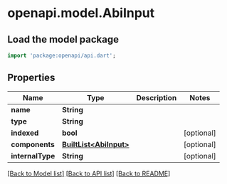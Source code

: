 # openapi.model.AbiInput

## Load the model package
```dart
import 'package:openapi/api.dart';
```

## Properties
Name | Type | Description | Notes
------------ | ------------- | ------------- | -------------
**name** | **String** |  | 
**type** | **String** |  | 
**indexed** | **bool** |  | [optional] 
**components** | [**BuiltList&lt;AbiInput&gt;**](AbiInput.md) |  | [optional] 
**internalType** | **String** |  | [optional] 

[[Back to Model list]](../README.md#documentation-for-models) [[Back to API list]](../README.md#documentation-for-api-endpoints) [[Back to README]](../README.md)


